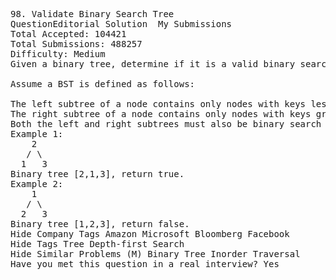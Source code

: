 <pre>
98. Validate Binary Search Tree  
QuestionEditorial Solution  My Submissions
Total Accepted: 104421
Total Submissions: 488257
Difficulty: Medium
Given a binary tree, determine if it is a valid binary search tree (BST).

Assume a BST is defined as follows:

The left subtree of a node contains only nodes with keys less than the node's key.
The right subtree of a node contains only nodes with keys greater than the node's key.
Both the left and right subtrees must also be binary search trees.
Example 1:
    2
   / \
  1   3
Binary tree [2,1,3], return true.
Example 2:
    1
   / \
  2   3
Binary tree [1,2,3], return false.
Hide Company Tags Amazon Microsoft Bloomberg Facebook
Hide Tags Tree Depth-first Search
Hide Similar Problems (M) Binary Tree Inorder Traversal
Have you met this question in a real interview? Yes  
</pre>
